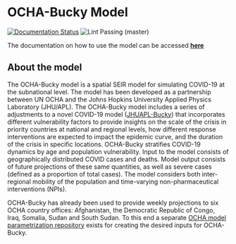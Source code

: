 
# OCHA-Bucky Model
[![Documentation Status](https://readthedocs.org/projects/docs/badge/?version=latest)](https://ocha-bucky.readthedocs.io/en/latest/getting_started.html)
![Lint Passing (master)](https://github.com/mattkinsey/bucky/workflows/test-pre-commit-hooks/badge.svg?branch=master)

The documentation on how to use the model can be accessed **[here](https://ocha-bucky.readthedocs.io/en/latest/)** 

## About the model
The OCHA-Bucky model is a spatial SEIR model for simulating COVID-19 at the subnational level. 
The model has been developed as a partnership between UN OCHA and the Johns Hopkins University Applied Physics Laboratory (JHU/APL). 
The OCHA-Bucky model includes a series of adjustments to a novel COVID-19 model ([JHUAPL-Bucky](https://github.com/mattkinsey/bucky)) that incorporates different vulnerability factors 
to provide insights on the scale of the crisis in priority countries at national and regional levels, 
how different response interventions are expected to impact the epidemic curve, 
and the duration of the crisis in specific locations. 
OCHA-Bucky stratifies COVID-19 dynamics by age and population vulnerability. 
Input to the model consists of geographically distributed COVID cases and deaths. 
Model output consists of future projections of these same quantities, as well as severe cases (defined as a proportion of total cases). 
The model considers both inter-regional mobility of the population and time-varying non-pharmaceutical interventions (NPIs). 

OCHA-Bucky has already been used to provide weekly projections to six OCHA country offices: Afghanistan, the Democratic Republic of Congo, Iraq, Somalia, Sudan and South Sudan. To this end a separate [OCHA model parametrization repository](https://github.com/OCHA-DAP/pa-COVID-model-parameterization) exists for creating the desired inputs for OCHA-Bucky.

